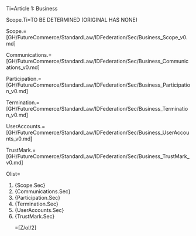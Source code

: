 Ti=Article 1: Business

Scope.Ti=TO BE DETERMINED (ORIGINAL HAS NONE)

Scope.=[GH/FutureCommerce/StandardLaw/IDFederation/Sec/Business_Scope_v0.md]

Communications.=[GH/FutureCommerce/StandardLaw/IDFederation/Sec/Business_Communications_v0.md]

Participation.=[GH/FutureCommerce/StandardLaw/IDFederation/Sec/Business_Participation_v0.md]

Termination.=[GH/FutureCommerce/StandardLaw/IDFederation/Sec/Business_Termination_v0.md]

UserAccounts.=[GH/FutureCommerce/StandardLaw/IDFederation/Sec/Business_UserAccounts_v0.md]

TrustMark.=[GH/FutureCommerce/StandardLaw/IDFederation/Sec/Business_TrustMark_v0.md]

Olist=<ol><li>{Scope.Sec}<li>{Communications.Sec}<li>{Participation.Sec}<li>{Termination.Sec}<li>{UserAccounts.Sec}<li>{TrustMark.Sec}

=[Z/ol/2]